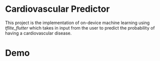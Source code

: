 # Cardiovascular Predictor 

This project is the implementation of on-device machine learning using *tflite_flutter* which takes in input from the user to predict the probability of having a cardiovascular disease.

# Demo

